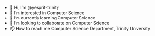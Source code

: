 - 👋 Hi, I’m @yesprit-trinity
- 👀 I’m interested in Computer Science
- 🌱 I’m currently learning Computer Science
- 💞️ I’m looking to collaborate on Computer Science
- 📫 How to reach me Computer Science Department, Trinity University

<!---
yesprit-trinity/yesprit-trinity is a ✨ special ✨ repository because its `README.md` (this file) appears on your GitHub profile.
You can click the Preview link to take a look at your changes.
--->
